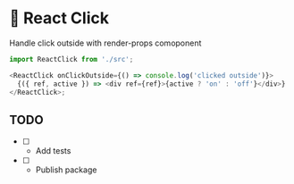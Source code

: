 # 🧙‍ React Click

Handle click outside with render-props comoponent

```javascript
import ReactClick from './src';

<ReactClick onClickOutside={() => console.log('clicked outside')}>
  {({ ref, active }) => <div ref={ref}>{active ? 'on' : 'off'}</div>}
</ReactClick>;
```

## TODO

- [ ] - Add tests
- [ ] - Publish package
